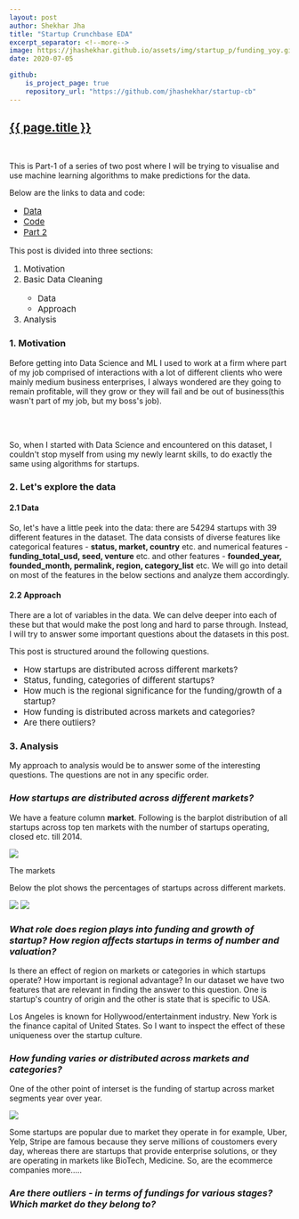 ```yaml
---
layout: post
author: Shekhar Jha
title: "Startup Crunchbase EDA"
excerpt_separator: <!--more-->
image: https://jhashekhar.github.io/assets/img/startup_p/funding_yoy.gif
date: 2020-07-05

github:
    is_project_page: true
    repository_url: "https://github.com/jhashekhar/startup-cb"
---
```

<title-head><h2><u>{{ page.title }}</u></h2></title-head>
<br>
<p>This is Part-1 of a series of two post where I will be trying to visualise and use machine learning algorithms to make predictions for the data.</p>

<p>
Below are the links to data and code:
<ul style="font-size: 15px;">
    <li><a href="https://www.kaggle.com/arindam235/startup-investments-crunchbase">Data</a></li>
    <li><a href="https://github.com/jhashekhar/startup-cb">Code</a></li>
    <li><a href="https://jhashekhar.github.io/2020-06-07-startup-cb-part2.md">Part 2</a></li>   
</ul></p>

<p>
This post is divided into three sections:
<ol style="font-size: 15px;">
<li>Motivation</li>
<li>Basic Data Cleaning</li>
    <ul>
        <li>Data</li>
        <li>Approach</li>
    </ul>
<li>Analysis</li>
</ol></p>


<h3> 1. Motivation </h3>

<p>Before getting into Data Science and ML I used to work at a firm where part of my job comprised of interactions with a lot of different clients who were mainly medium business enterprises, I always wondered are they going to remain profitable, will they grow or they will fail and be out of business(this wasn't part of my job, but my boss's job). 

<br><br>

So, when I started with Data Science and encountered on this dataset, I couldn't stop myself from using my newly learnt skills, to do exactly the same using algorithms for startups.
</p>

<h3> 2. Let's explore the data </h3>

<h4> 2.1 Data </h4>

<p>So, let's have a little peek into the data: there are 54294 startups with 39 different features in the dataset. The data consists of diverse features like categorical features - <b>status, market, country</b> etc. and numerical features - <b>funding_total_usd, seed, venture</b> etc. and other features - <b>founded_year, founded_month, permalink, region, category_list</b> etc. We will go into detail on most of the features in the below sections and analyze them accordingly.</p>

<h4> 2.2 Approach </h4>

<p>There are a lot of variables in the data. We can delve deeper into each of these but that would make the post long and hard to parse through. Instead, I will try to answer some important questions about the datasets in this post.</p>


<p>This post is structured around the following questions.
<ul style="font-size: 15px;">
    <li>How startups are distributed across different markets?</li>
    <li>Status, funding, categories of different startups?</li>
    <li>How much is the regional significance for the funding/growth of a startup?</li>
    <li>How funding is distributed across markets and categories?</li>
    <li>Are there outliers?</li>
</ul></p>

<h3> 3. Analysis </h3>

<p>My approach to analysis would be to answer some of the interesting questions. The questions are not in any specific order.</p>

<h3><i>How startups are distributed across different markets?</i></h3>

<p>We have a feature column <b>market</b>. Following is the barplot distribution of all startups across top ten markets with the number of startups operating, closed etc. till 2014.</p>


<img src="https://jhashekhar.github.io/assets/img/startup_p/bar_plot_1.png">

The markets

<p>Below the plot shows the percentages of startups across different markets.</p>

<img src="https://jhashekhar.github.io/assets/img/startup_p/piep-1.png">
<img src="https://jhashekhar.github.io/assets/img/startup_p/piep-2.png">

<h3><i>What role does region plays into funding and growth of startup? How region affects startups in terms of number and valuation?</i></h3>

<p>Is there an effect of region on markets or categories in which startups operate? How important is regional advantage? In our dataset we have two features that are relevant in finding the answer to this question. One is startup's country of origin and the other is state that is specific to USA.<p>

<p>Los Angeles is known for Hollywood/entertainment industry. New York is the finance capital of United States. So I want to inspect the effect of these uniqueness over the startup culture.<p>

<h3><i>How funding varies or distributed across markets and categories?</i></h3>

<p>One of the other point of interset is the funding of startup across market segments year over year.</p>

<!-- <img src="https://jhashekhar.github.io/assets/img/funding_across_market_segments.png"> -->
<img src="https://jhashekhar.github.io/assets/img/startup_p/funding_yoy.gif">

<p>Some startups are popular due to market they operate in for example, Uber, Yelp, Stripe are famous because they serve millions of coustomers every day, whereas there are startups that provide enterprise solutions, or they are operating in markets like BioTech, Medicine. So, are the ecommerce companies more.....</p>


<h3><i>Are there outliers - in terms of fundings for various stages? Which market do they belong to?</i></h3>





